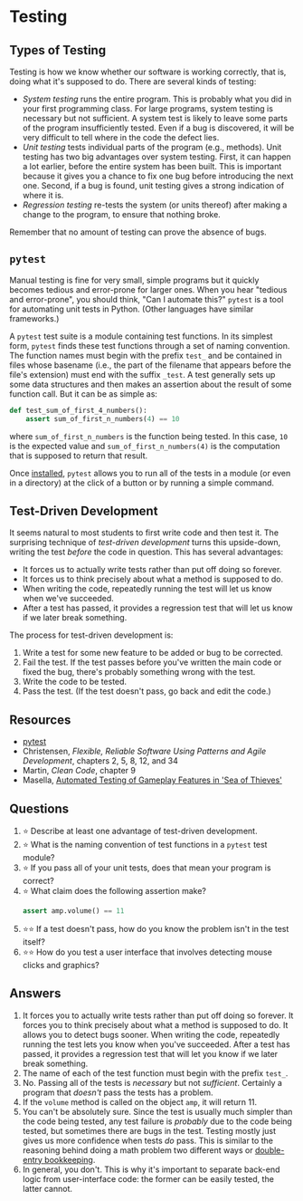# Testing
## Types of Testing
Testing is how we know whether our software is working correctly, that is, doing what it's supposed to do. There are several kinds of testing:
- *System testing* runs the entire program. This is probably what you did in your first programming class. For large programs, system testing is necessary but not sufficient. A system test is likely to leave some parts of the program insufficiently tested. Even if a bug is discovered, it will be very difficult to tell where in the code the defect lies.
- *Unit testing* tests individual parts of the program (e.g., methods). Unit testing has two big advantages over system testing. First, it can happen a lot earlier, before the entire system has been built. This is important because it gives you a chance to fix one bug before introducing the next one. Second, if a bug is found, unit testing gives a strong indication of where it is.
- *Regression testing* re-tests the system (or units thereof) after making a change to the program, to ensure that nothing broke.

Remember that no amount of testing can prove the absence of bugs.

## `pytest`
Manual testing is fine for very small, simple programs but it quickly becomes tedious and error-prone for larger ones. When you hear "tedious and error-prone", you should think, "Can I automate this?" `pytest` is a tool for automating unit tests in Python. (Other languages have similar frameworks.)

A `pytest` test suite is a module containing test functions. In its simplest form, `pytest` finds these test functions through a set of naming convention. The function names must begin with the prefix `test_` and be contained in files whose basename (i.e., the part of the filename that appears before the file's extension) must end with the suffix `_test`. A test generally sets up some data structures and then makes an assertion about the result of some function call. But it can be as simple as:
```python
def test_sum_of_first_4_numbers():
    assert sum_of_first_n_numbers(4) == 10
```

where `sum_of_first_n_numbers` is the function being tested. In this case, `10` is the expected value and `sum_of_first_n_numbers(4)` is the computation that is supposed to return that result.

Once [installed](../development_tools/pytest.md), `pytest` allows you to run all of the tests in a module (or even in a directory) at the click of a button or by running a simple command.

## Test-Driven Development
It seems natural to most students to first write code and then test it. The surprising technique of *test-driven development* turns this upside-down, writing the test *before* the code in question. This has several advantages:
- It forces us to actually write tests rather than put off doing so forever.
- It forces us to think precisely about what a method is supposed to do.
- When writing the code, repeatedly running the test will let us know when we've succeeded.
- After a test has passed, it provides a regression test that will let us know if we later break something.

The process for test-driven development is:
1. Write a test for some new feature to be added or bug to be corrected.
1. Fail the test. If the test passes before you've written the main code or fixed the bug, there's probably something wrong with the test.
1. Write the code to be tested.
1. Pass the test. (If the test doesn't pass, go back and edit the code.)

## Resources
- [pytest](https://pytest.org/)
- Christensen, *Flexible, Reliable Software Using Patterns and Agile Development*, chapters 2, 5, 8, 12, and 34
- Martin, *Clean Code*, chapter 9
- Masella, [Automated Testing of Gameplay Features in 'Sea of Thieves'](https://www.youtube.com/watch?v=X673tOi8pU8)

## Questions
1. :star: Describe at least one advantage of test-driven development.
1. :star: What is the naming convention of test functions in a `pytest` test module?
1. :star: If you pass all of your unit tests, does that mean your program is correct?
1. :star: What claim does the following assertion make?
    ```python
    assert amp.volume() == 11
    ```
1. :star::star: If a test doesn't pass, how do you know the problem isn't in the test itself?
1. :star::star: How do you test a user interface that involves detecting mouse clicks and graphics?

## Answers
1. It forces you to actually write tests rather than put off doing so forever. It forces you to think precisely about what a method is supposed to do. It allows you to detect bugs sooner. When writing the code, repeatedly running the test lets you know when you've succeeded. After a test has passed, it provides a regression test that will let you know if we later break something.
1. The name of each of the test function must begin with the prefix `test_`.
1. No. Passing all of the tests is *necessary* but not *sufficient*. Certainly a program that *doesn't* pass the tests has a problem.
1. If the `volume` method is called on the object `amp`, it will return 11.
1. You can't be absolutely sure. Since the test is usually much simpler than the code being tested, any test failure is *probably* due to the code being tested, but sometimes there are bugs in the test. Testing mostly just gives us more confidence when tests *do* pass. This is similar to the reasoning behind doing a math problem two different ways or [double-entry bookkeeping](https://en.wikipedia.org/wiki/Double-entry_bookkeeping_system).
1. In general, you don't. This is why it's important to separate back-end logic from user-interface code: the former can be easily tested, the latter cannot.

